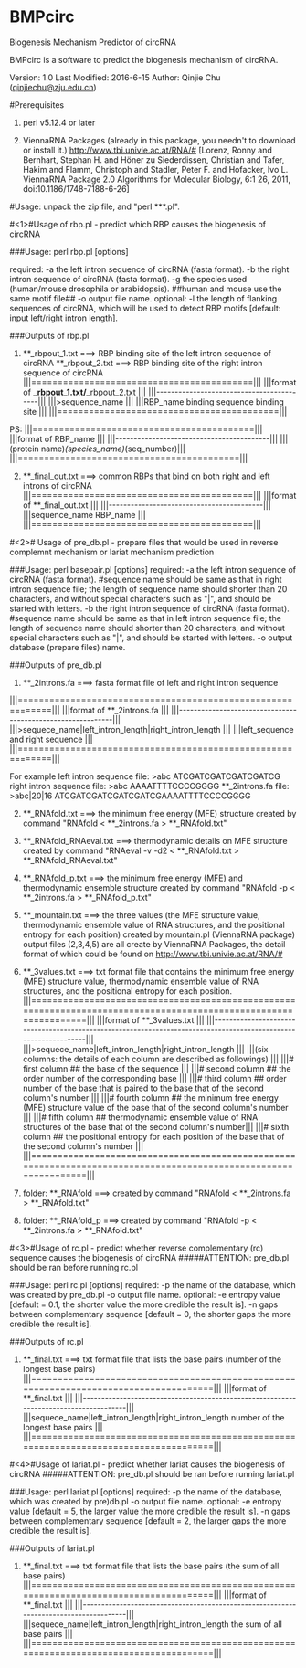 # BMPcirc
Biogenesis Mechanism Predictor of circRNA

BMPcirc is a software to predict the biogenesis mechanism of circRNA.

Version: 1.0
Last Modified: 2016-6-15
Author: Qinjie Chu (qinjiechu@zju.edu.cn)

#Prerequisites
1. perl v5.12.4 or later

2. ViennaRNA Packages (already in this package, you needn't to download or install it.)
http://www.tbi.univie.ac.at/RNA/#
[Lorenz, Ronny and Bernhart, Stephan H. and Höner zu Siederdissen, Christian and Tafer, Hakim and Flamm, Christoph and Stadler, Peter F. and Hofacker, Ivo L. ViennaRNA Package 2.0 Algorithms for Molecular Biology, 6:1 26, 2011, doi:10.1186/1748-7188-6-26]


#Usage: unpack the zip file, and "perl ***.pl".

#<1>#Usage of rbp.pl - predict which RBP causes the biogenesis of circRNA

###Usage: perl rbp.pl [options]

 required:
  -a	the left intron sequence of circRNA (fasta format).
  -b	the right intron sequence of circRNA (fasta format).
  -g	the species used (human/mouse drosophila or arabidopsis). ##human and mouse use the same motif file##
  -o	output file name.
 optional:
  -l	the length of flanking sequences of circRNA, which will be used to detect RBP motifs [default: input left/right intron length].


###Outputs of rbp.pl
1. **_rbpout_1.txt	===>	RBP binding site of the left intron sequence of circRNA
   **_rbpout_2.txt	===>	RBP binding site of the right intron sequence of circRNA
  |||==========================================|||
  |||format of **_rbpout_1.txt/**_rbpout_2.txt |||
  |||------------------------------------------|||
  |||>sequence_name                            |||
  |||RBP_name	binding sequence	binding site   |||
  |||==========================================|||
  
PS:
  |||==========================================|||
  |||format of RBP_name                        |||
  |||------------------------------------------|||
  |||(protein name)_(species_name)_(seq_number)|||
  |||==========================================|||

2. **_final_out.txt	===>	common RBPs that bind on both right and left introns of circRNA
  |||==========================================|||
  |||format of **_final_out.txt                |||
  |||------------------------------------------|||
  |||sequence_name	RBP_name                   |||
  |||==========================================|||


#<2># Usage of pre_db.pl - prepare files that would be used in reverse complemnt mechanism or lariat mechanism prediction

###Usage: perl basepair.pl [options]
 required:
  -a	the left intron sequence of circRNA (fasta format).  #sequence name should be same as that in right intron sequence file; the length of sequence name should shorter than 20 characters, and without special characters such as "|", and should be started with letters.
  -b	the right intron sequence of circRNA (fasta format).  #sequence name should be same as that in left intron sequence file; the length of sequence name should shorter than 20 characters, and without special characters such as "|", and should be started with letters.
  -o	output database (prepare files) name.

###Outputs of pre_db.pl
1. **_2introns.fa	===>	fasta format file of left and right intron sequence

  |||============================================================|||
  |||format of **_2introns.fa                                    |||
  |||------------------------------------------------------------|||
  |||>sequece_name|left_intron_length|right_intron_length        |||
  |||left_sequence and right sequence                            |||
  |||============================================================|||

For example
left intron sequence file:  >abc
                            ATCGATCGATCGATCGATCG
right intron sequence file: >abc
                            AAAATTTTCCCCGGGG
**_2introns.fa file:        >abc|20|16
                            ATCGATCGATCGATCGATCGAAAATTTTCCCCGGGG

2. **_RNAfold.txt	===>	the minimum free energy (MFE) structure created by command "RNAfold < **_2introns.fa > **_RNAfold.txt"

3. **_RNAfold_RNAeval.txt	===>	thermodynamic details on MFE structure created by command "RNAeval -v -d2 < **_RNAfold.txt > **_RNAfold_RNAeval.txt"

4. **_RNAfold_p.txt	===>	the minimum free energy (MFE) and thermodynamic ensemble structure created by command "RNAfold -p < **_2introns.fa > **_RNAfold_p.txt"

5. **_mountain.txt	===>	the three values (the MFE structure value, thermodynamic ensemble value of RNA structures, and the positional entropy for each position) created by mountain.pl (ViennaRNA package)
output files (2,3,4,5) are all create by ViennaRNA Packages, the detail format of which could be found on http://www.tbi.univie.ac.at/RNA/#

6. **_3values.txt	===>	txt format file that contains the minimum free energy (MFE) structure value, thermodynamic ensemble value of RNA structures, and the positional entropy for each position.
  |||=================================================================================================================|||
  |||format of **_3values.txt                                                                                         |||
  |||-----------------------------------------------------------------------------------------------------------------|||
  |||>sequece_name|left_intron_length|right_intron_length                                                             |||
  |||(six columns: the details of each column are described as followings)                                            |||
  |||# first column   ## the base of the sequence                                                                     |||
  |||# second column  ## the order number of the corresponding base                                                   |||
  |||# third column   ## order number of the base that is paired to the base that of the second column's number       |||
  |||# fourth column  ## the minimum free energy (MFE) structure value of the base that of the second column's number |||
  |||# fifth column   ## thermodynamic ensemble value of RNA structures of the base that of the second column's number|||
  |||# sixth column   ## the positional entropy for each position of the base that of the second column's number      |||
  |||=================================================================================================================|||

7. folder: **_RNAfold	===>	created by command "RNAfold < **_2introns.fa > **_RNAfold.txt"

8. folder: **_RNAfold_p	===>	created by command "RNAfold -p < **_2introns.fa > **_RNAfold.txt"


#<3>#Usage of rc.pl - predict whether reverse complementary (rc) sequence causes the biogenesis of circRNA
#####ATTENTION: pre_db.pl should be ran before running rc.pl

###Usage: perl rc.pl [options]
 required:
  -p	the name of the database, which was created by pre_db.pl
  -o	output file name.
 optional:
  -e	entropy value [default = 0.1, the shorter value the more credible the result is].
  -n	gaps between complementary sequence [default = 0, the shorter gaps the more credible the result is].

###Outputs of rc.pl
1. **_final.txt	===>	txt format file that lists the base pairs (number of the longest base pairs)
  |||======================================================================================|||
  |||format of **_final.txt                                                                |||
  |||--------------------------------------------------------------------------------------|||
  |||sequece_name|left_intron_length|right_intron_length	number of the longest base pairs |||
  |||======================================================================================|||


#<4>#Usage of lariat.pl - predict whether lariat causes the biogenesis of circRNA
#####ATTENTION: pre_db.pl should be ran before running lariat.pl

###Usage: perl lariat.pl [options]
 required:
  -p	the name of the database, which was created by pre)db.pl
  -o	output file name.
 optional:
  -e	entropy value [default = 5, the larger value the more credible the result is].
  -n	gaps between complementary sequence [default = 2, the larger gaps the more credible the result is].

###Outputs of lariat.pl
1. **_final.txt	===>	txt format file that lists the base pairs (the sum of all base pairs)
  |||======================================================================================|||
  |||format of **_final.txt                                                                |||
  |||--------------------------------------------------------------------------------------|||
  |||sequece_name|left_intron_length|right_intron_length	the sum of all base pairs        |||
  |||======================================================================================|||

